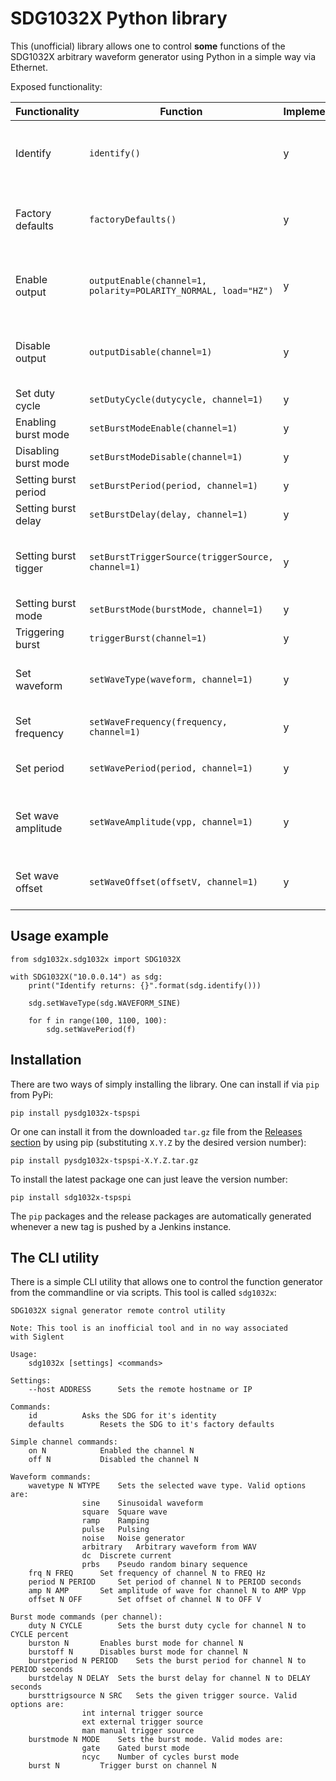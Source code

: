 # SDG1032X Python library

This (unofficial) library allows one to control __some__ functions of the
SDG1032X arbitrary waveform generator using Python in a simple way via
Ethernet.

Exposed functionality:

| Functionality        | Function                                                           | Implemented | Tested | Comments                                      |
| -------------------- | ------------------------------------------------------------------ | ----------- | ------ | --------------------------------------------- |
| Identify             | ```identify()```                                                   | y           | y      | Queries the output of IDN, raw binary output  |
| Factory defaults     | ```factoryDefaults()```                                            | y           |        | Resets all device state to factory defaults   |
| Enable output        | ```outputEnable(channel=1, polarity=POLARITY_NORMAL, load="HZ")``` | y           | y      | Enabled the output of the function generator  |
| Disable output       | ```outputDisable(channel=1)```                                     | y           | y      | Disables the output of the function generator |
| Set duty cycle       | ```setDutyCycle(dutycycle, channel=1)```                           | y           | y      | Sets duty cycle                               |
| Enabling burst mode  | ```setBurstModeEnable(channel=1)```                                | y           | y      |                                               |
| Disabling burst mode | ```setBurstModeDisable(channel=1)```                               | y           | y      |                                               |
| Setting burst period | ```setBurstPeriod(period, channel=1)```                            | y           | y      | Burst period                                  |
| Setting burst delay  | ```setBurstDelay(delay, channel=1)```                              | y           | y      |                                               |
| Setting burst tigger | ```setBurstTriggerSource(triggerSource, channel=1)```              | y           | y      | Sets internal, external or manual trigger     |
| Setting burst mode   | ```setBurstMode(burstMode, channel=1)```                           | y           | y      |                                               |
| Triggering burst     | ```triggerBurst(channel=1)```                                      | y           |        |                                               |
| Set waveform         | ```setWaveType(waveform, channel=1)```                             | y           | y      | Sets the waveform of the signal               |
| Set frequency        | ```setWaveFrequency(frequency, channel=1)```                       | y           | y      | Sets the waves frequency                      |
| Set period           | ```setWavePeriod(period, channel=1)```                             | y           | y      | Sets the waves period                         |
| Set wave amplitude   | ```setWaveAmplitude(vpp, channel=1)```                             | y           |        | Sets the amplitude of the wave in Vpp         |
| Set wave offset      | ```setWaveOffset(offsetV, channel=1)```                            | y           |        | Sets the offset of the wave in V              |

## Usage example

```
from sdg1032x.sdg1032x import SDG1032X

with SDG1032X("10.0.0.14") as sdg:
    print("Identify returns: {}".format(sdg.identify()))

    sdg.setWaveType(sdg.WAVEFORM_SINE)

    for f in range(100, 1100, 100):
        sdg.setWavePeriod(f)
```

## Installation

There are two ways of simply installing the library. One can install
if via ```pip``` from PyPi:

```
pip install pysdg1032x-tspspi
```

Or one can install it from the downloaded ```tar.gz``` file from the [Releases section](https://github.com/tspspi/pysdg1032x/releases)
by using pip (substituting ```X.Y.Z``` by the desired version number):

```
pip install pysdg1032x-tspspi-X.Y.Z.tar.gz
```

To install the latest package one can just leave the version number:

```
pip install sdg1032x-tspspi
```

The ```pip``` packages and the release packages are automatically generated whenever
a new tag is pushed by a Jenkins instance.

## The CLI utility

There is a simple CLI utility that allows one to control the function generator
from the commandline or via scripts. This tool is called ```sdg1032x```:

```
SDG1032X signal generator remote control utility

Note: This tool is an inofficial tool and in no way associated
with Siglent

Usage:
	sdg1032x [settings] <commands>

Settings:
	--host ADDRESS		Sets the remote hostname or IP

Commands:
	id			Asks the SDG for it's identity
	defaults		Resets the SDG to it's factory defaults

Simple channel commands:
	on N			Enabled the channel N
	off N			Disabled the channel N

Waveform commands:
	wavetype N WTYPE	Sets the selected wave type. Valid options are:
				sine	Sinusoidal waveform
				square	Square wave
				ramp	Ramping
				pulse	Pulsing
				noise	Noise generator
				arbitrary	Arbitrary waveform from WAV
				dc	Discrete current
				prbs	Pseudo random binary sequence
	frq N FREQ		Set frequency of channel N to FREQ Hz
	period N PERIOD		Set period of channel N to PERIOD seconds
	amp N AMP		Set amplitude of wave for channel N to AMP Vpp
	offset N OFF		Set offset of channel N to OFF V

Burst mode commands (per channel):
	duty N CYCLE		Sets the burst duty cycle for channel N to CYCLE percent
	burston N		Enables burst mode for channel N
	burstoff N		Disables burst mode for channel N
	burstperiod N PERIOD	Sets the burst period for channel N to PERIOD seconds
	burstdelay N DELAY	Sets the burst delay for channel N to DELAY seconds
	bursttrigsource N SRC	Sets the given trigger source. Valid options are:
				int	internal trigger source
				ext	external trigger source
				man	manual trigger source
	burstmode N MODE	Sets the burst mode. Valid modes are:
				gate	Gated burst mode
				ncyc	Number of cycles burst mode
	burst N			Trigger burst on channel N
```
